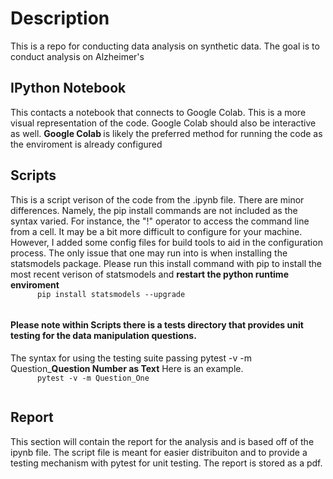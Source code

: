 <h1> Description </h1>
This is a repo for conducting data analysis on synthetic data. The goal is to conduct analysis on Alzheimer's 


<h2> IPython Notebook </h2>
This contacts a notebook that connects to Google Colab. This is a more visual representation of the code. Google Colab should also be interactive as well. 
<strong> Google Colab </strong> is likely the preferred method for running the code as the enviroment is already configured 


<h2> Scripts </h2>
This is a script verison of the code from the .ipynb file. There are minor differences. Namely, the pip install commands are not included as the syntax varied. For instance, the "!" operator to access the command line from a cell. 
It may be a bit more difficult to configure for your machine. However, I added some config files for build tools to aid in the configuration process. The only issue that one may run into is when installing the statsmodels package. 
 Please run this install command with pip to install the most recent verison of statsmodels and <strong> restart the python runtime enviroment </strong>
 <code>
      pip install statsmodels --upgrade
    </code>
    
 <h4>
  Please note within Scripts there is a tests directory that provides unit testing for the data manipulation questions. 
  </h4>
  The syntax for using the testing suite passing pytest -v -m Question_<strong>Question Number as Text</strong> Here is an example. 
  <code>
      pytest -v -m Question_One
  </code>
  
<h2> Report </h2>
This section will contain the report for the analysis and is based off of the ipynb file. The script file is meant for easier distribuiton and to provide a testing mechanism with pytest for unit testing. The report is stored as a pdf. 
